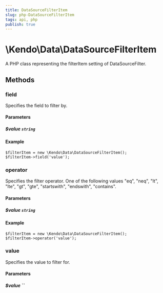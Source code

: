 ```yaml
---
title: DataSourceFilterItem
slug: php-DataSourceFilterItem
tags: api, php
publish: true
---
```


# \Kendo\Data\DataSourceFilterItem

A PHP class representing the filterItem setting of DataSourceFilter.


## Methods

### field
Specifies the field to filter by.
#### Parameters

##### $value `string`



#### Example 
    $filterItem = new \Kendo\Data\DataSourceFilterItem();
    $filterItem->field('value');

### operator
Specifies the filter operator. One of the following values "eq", "neq", "lt", "lte", "gt", "gte", "startswith", "endswith", "contains".
#### Parameters

##### $value `string`



#### Example 
    $filterItem = new \Kendo\Data\DataSourceFilterItem();
    $filterItem->operator('value');

### value
Specifies the value to filter for.
#### Parameters

##### $value ``



